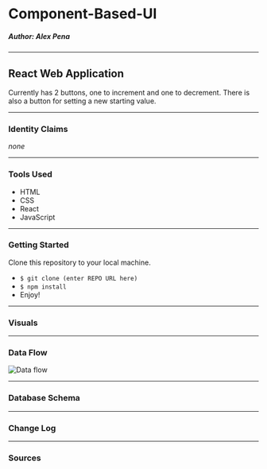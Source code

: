 # Component-Based-UI
##### *Author: Alex Pena*
---
## React Web Application
Currently has 2 buttons, one to increment and one to decrement. There is also a button for setting a new starting value.

---
### Identity Claims
*none*

---
### Tools Used
- HTML
- CSS
- React
- JavaScript

---
### Getting Started

Clone this repository to your local machine.

- `$ git clone (enter REPO URL here)`
- `$ npm install`
- Enjoy!

---
### Visuals

---
### Data Flow
![Data flow](https://drive.google.com/open?id=1yncOj3gzmAQcDvfiNoXq4wHK7R732Br2)

---
### Database Schema

---
### Change Log

---
### Sources
